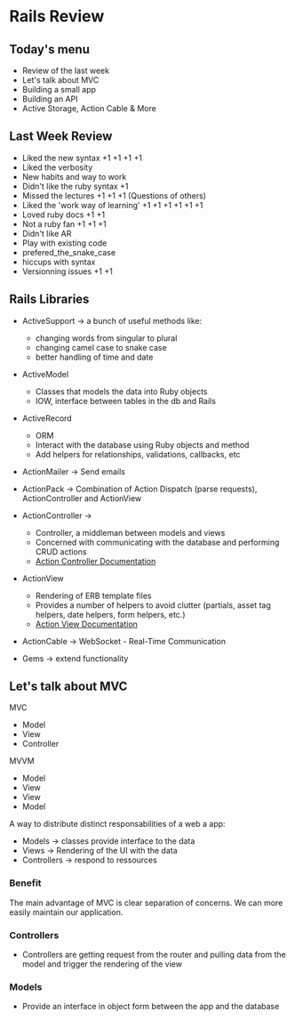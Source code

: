 # Rails Review

## Today's menu
  - Review of the last week
  - Let's talk about MVC
  - Building a small app
  - Building an API
  - Active Storage, Action Cable & More

## Last Week Review
  - Liked the new syntax +1 +1 +1 +1
  - Liked the verbosity
  - New habits and way to work
  - Didn't like the ruby syntax +1
  - Missed the lectures +1 +1 +1 (Questions of others)
  - Liked the 'work way of learning' +1 +1 +1 +1 +1 +1
  - Loved ruby docs +1 +1
  - Not a ruby fan +1 +1 +1
  - Didn't like AR
  - Play with existing code
  - prefered_the_snake_case
  - hiccups with syntax
  - Versionning issues +1 +1

## Rails Libraries

- ActiveSupport -> a bunch of useful methods like:

  - changing words from singular to plural
  - changing camel case to snake case
  - better handling of time and date

- ActiveModel

  - Classes that models the data into Ruby objects
  - IOW, interface between tables in the db and Rails

- ActiveRecord

  - ORM
  - Interact with the database using Ruby objects and method
  - Add helpers for relationships, validations, callbacks, etc

- ActionMailer -> Send emails

- ActionPack -> Combination of Action Dispatch (parse requests), ActionController and ActionView

- ActionController ->

  - Controller, a middleman between models and views
  - Concerned with communicating with the database and performing CRUD actions
  - [Action Controller Documentation](https://guides.rubyonrails.org/action_controller_overview.html)

- ActionView

  - Rendering of ERB template files
  - Provides a number of helpers to avoid clutter (partials, asset tag helpers, date helpers, form helpers, etc.)
  - [Action View Documentation](https://guides.rubyonrails.org/action_view_overview.html)

- ActionCable -> WebSocket - Real-Time Communication
- Gems -> extend functionality

## Let's talk about MVC 
  MVC
  - Model
  - View
  - Controller

  MVVM
  - Model
  - View
  - View
  - Model

A way to distribute distinct responsabilities of a web a app:

- Models -> classes provide interface to the data
- Views -> Rendering of the UI with the data
- Controllers -> respond to ressources

### Benefit

The main advantage of MVC is clear separation of concerns. We can more easily maintain our application.

### Controllers

- Controllers are getting request from the router and pulling data from the model and trigger the rendering of the view

### Models

- Provide an interface in object form between the app and the database

